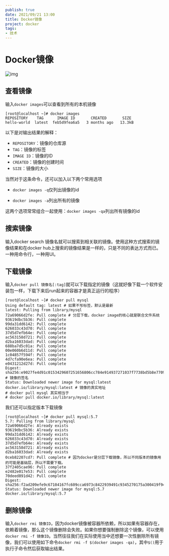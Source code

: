 ```yaml
---
publish: true
date: 2021/09/21 13:00
title: Docker镜像
project: docker
tags:
- 技术
---
```


# Docker镜像

![img](/tech/docker/docker-image.png)

## 查看镜像

输入`docker images`可以查看到所有的本机镜像

```shell
[root@localhost ~]# docker images
REPOSITORY    TAG      IMAGE ID       CREATED       SIZE
hello-world  latest  feb5d9fea6a5   3 months ago   13.3kB
```

以下是对输出结果的解释：

- `REPOSITORY`：镜像的仓库源
- `TAG`：镜像的标签
- `IMAGE ID`：镜像的ID
- `CREATED`：镜像的创建时间
- `SIZE`：镜像的大小

当然对于这条命令，还可以加入以下两个常用选项

- `docker images -q`仅列出镜像的id

- `docker images -a`列出所有的镜像

这两个选项常常组合一起使用：`docker images -qa`列出所有镜像的id

## 搜索镜像

输入docker search 镜像名就可以搜索到相关联的镜像。使用这种方式搜索的镜像结果和在docker hub上搜索的镜像结果是一样的，只是不同的表达方式而已。一种用命令行，一种用UI。

## 下载镜像

输入`docker pull 镜像名[:tag]`就可以下载指定的镜像（这就好像下载一个软件安装包一样，下载下来后run起来的容器才是真正运行的程序）

```shell
[root@localhost ~]# docker pull mysql
Using default tag: latest # 如果不写标签，默认是最新
latest: Pulling from library/mysql
72a69066d2fe: Pull complete # 分层下载，docker image的核心就是联合文件系统
93619dbc5b36: Pull complete
99da31dd6142: Pull complete
626033c43d70: Pull complete
37d5d7efb64e: Pull complete
ac563158d721: Pull complete
d2ba16033dad: Pull complete
688ba7d5c01a: Pull complete
00e060b6d11d: Pull complete
1c04857f594f: Pull complete
4d7cfa90e6ea: Pull complete
e0431212d27d: Pull complete
Digest: sha256:e9027fe4d91c0153429607251656806cc784e914937271037f7738bd5b8e7709 # 镜像的签名
Status: Downloaded newer image for mysql:latest
docker.io/library/mysql:latest # 镜像的真实地址
# docker pull mysql 其实相当于
# docker pull docker.io/library/mysql:latest
```

我们还可以指定版本下载镜像

```shell
[root@localhost ~]# docker pull mysql:5.7
5.7: Pulling from library/mysql
72a69066d2fe: Already exists
93619dbc5b36: Already exists
99da31dd6142: Already exists
626033c43d70: Already exists
37d5d7efb64e: Already exists
ac563158d721: Already exists
d2ba16033dad: Already exists
0ceb82207cd7: Pull complete # 因为docker是分层下载镜像，所以不同版本的镜像用的可能是基础层，所以不需要下载。
37f2405cae96: Pull complete
e2482e017e53: Pull complete
70deed891d42: Pull complete
Digest: sha256:f2ad209efe9c67104167fc609cca6973c8422939491c9345270175a300419f94
Status: Downloaded newer image for mysql:5.7
docker.io/library/mysql:5.7
```

## 删除镜像

输入`docker rmi 镜像ID`，因为docker镜像被容器所依赖，所以如果有容器存在，依赖着镜像，那么这个镜像删除会失败。如果你想要强制删除这个镜像，可以使用`docker rmi -f 镜像ID`。当然往往我们在实际使用当中还想要一次性删除所有镜像，我们可以使用如下命令`docker rmi -f $(docker images -qa)`，其中`$()`用于执行子命令然后获取输出结果。
